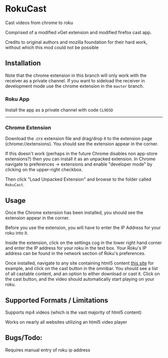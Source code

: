 # RokuCast
Cast videos from chrome to roku

Comprised of a modified vGet extension and modified firefox cast app.

Credits to original authors and mozilla foundation for their hard work, without which this mod could not be possible

## Installation

Note that the chrome extension in this branch will only work with the receiver as a private channel. If you want to sideload the receiver in development mode use the chrome extension in the `master` branch.

### Roku App

Install the app as a private channel with code `CL9D5D`

-----

### Chrome Extension

Download the .crx extension file and drag/drop it to the extension page (chrome://extensions).
You should see the extension appear in the corner.

If this doesn't work (perhaps in the future Chrome disables non app-store extensions?) then you can install it as an unpacked extension. In Chrome navigate to preferences -> extensions and enable "developer mode" by clicking on the upper-right checkbox.

Then click "Load Unpacked Extension" and browse to the folder called `RokuCast`.


## Usage

Once the Chrome extension has been installed, you should see the extension appear in the corner.

Before you use the extension, you will have to enter the IP Address for your roku into it.

Inside the extension, click on the settings cog in the lower right hand corner and enter the IP address for your roku in the text box. Your Roku's IP address can be found in the network section of Roku's preferences.

Once installed, navigate to any site containing html5 content [this site](https://people.mozilla.org/~mfinkle/casting/test.html) for example, and click on the cast button in the omnibar. You should see a list of all castable content, and an option to either download or cast it. Click on the cast button, and the video should automatically start playing on your roku.

## Supported Formats / Limitations

Supports mp4 videos (which is the vast majority of html5 content)

Works on nearly all websites utilizing an html5 video player

## Bugs/Todo:

Requires manual entry of roku ip address
